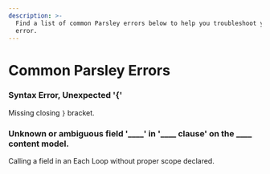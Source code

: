 ```yaml
---
description: >-
  Find a list of common Parsley errors below to help you troubleshoot your
  error.
---
```


# Common Parsley Errors

### Syntax Error, Unexpected '{'

Missing closing `}` bracket.

### Unknown or ambiguous field '\_\_\_\_' in '\_\_\_\_ clause' on the \_\_\_\_ content model.

Calling a field in an Each Loop without proper scope declared.

